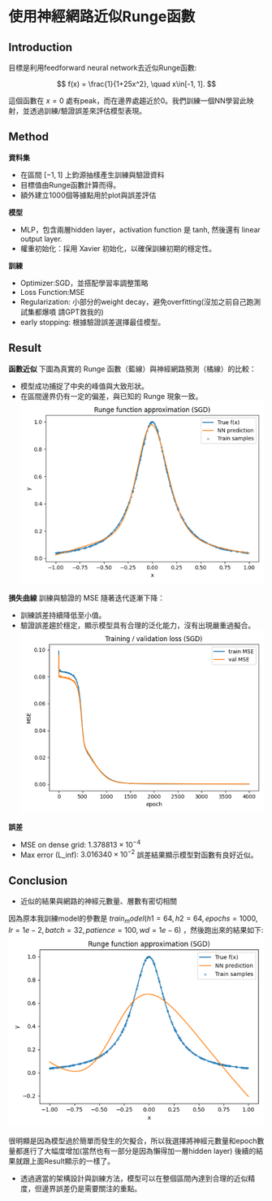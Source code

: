 # 使用神經網路近似Runge函數
## Introduction
目標是利用feedforward neural network去近似Runge函數:

$$
f(x) = \frac{1}{1+25x^2}, \quad x\in[-1, 1].
$$

這個函數在 $x=0$ 處有peak，而在邊界處趨近於0。我們訓練一個NN學習此映射，並透過訓練/驗證誤差來評估模型表現。

## Method
**資料集**
- 在區間 $[-1,1]$ 上鈞源抽樣產生訓練與驗證資料
- 目標值由Runge函數計算而得。
- 額外建立1000個等據點用於plot與誤差評估

**模型**
- MLP，包含兩層hidden layer，activation function 是 tanh, 然後還有 linear output layer.
- 權重初始化：採用 Xavier 初始化，以確保訓練初期的穩定性。

**訓練**
- Optimizer:SGD，並搭配學習率調整策略
- Loss Function:MSE
- Regularization: 小部分的weight decay，避免overfitting(沒加之前自己跑測試集都爆噴 請GPT救我的)
- early stopping: 根據驗證誤差選擇最佳模型。

## Result
**函數近似**
下圖為真實的 Runge 函數（藍線）與神經網路預測（橘線）的比較： 
- 模型成功捕捉了中央的峰值與大致形狀。
- 在區間邊界仍有一定的偏差，與已知的 Runge 現象一致。
![Figure_1](Figure_1.png)

**損失曲線**
訓練與驗證的 MSE 隨著迭代逐漸下降：
- 訓練誤差持續降低至小值。
- 驗證誤差趨於穩定，顯示模型具有合理的泛化能力，沒有出現嚴重過擬合。
![Figure_2](Figure_2.png)

**誤差**
- MSE on dense grid: $1.378813 \times 10^{-4}$
- Max error (L_inf): $3.016340 \times 10^{-2}$
誤差結果顯示模型對函數有良好近似。

## Conclusion
- 近似的結果與網路的神經元數量、層數有密切相關

因為原本我訓練model的參數是 $train_model(h1=64, h2=64, epochs=1000, lr=1e-2, batch=32, patience=100, wd=1e-6)$ ，然後跑出來的結果如下:
![Figure_3](Figure_3.png) 

很明顯是因為模型過於簡單而發生的欠擬合，所以我選擇將神經元數量和epoch數量都進行了大幅度增加(當然也有一部分是因為懶得加一層hidden layer) 後續的結果就跟上面Result顯示的一樣了。
- 透過適當的架構設計與訓練方法，模型可以在整個區間內達到合理的近似精度，但邊界誤差仍是需要關注的重點。